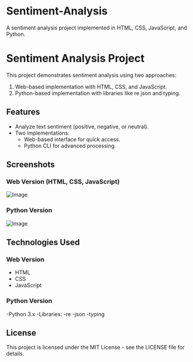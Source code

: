 # Sentiment-Analysis
A sentiment analysis project implemented in HTML, CSS, JavaScript, and Python.

# Sentiment Analysis Project

This project demonstrates sentiment analysis using two approaches:
1. Web-based implementation with HTML, CSS, and JavaScript.
2. Python-based implementation with libraries like re json and typing.

## Features
- Analyze text sentiment (positive, negative, or neutral).
- Two implementations:
  - Web-based interface for quick access.
  - Python CLI for advanced processing.

## Screenshots
### Web Version (HTML, CSS, JavaScript)
![Image](https://github.com/user-attachments/assets/1f88fa83-c82f-4256-81b8-29d46c691757)

### Python Version
![Image](https://github.com/user-attachments/assets/33db3df2-35de-417c-9ac3-faa002a58c65)

## Technologies Used
### Web Version
- HTML
- CSS
- JavaScript

### Python Version
-Python 3.x
-Libraries:
-re
-json
-typing

## License
This project is licensed under the MIT License - see the LICENSE file for details.
